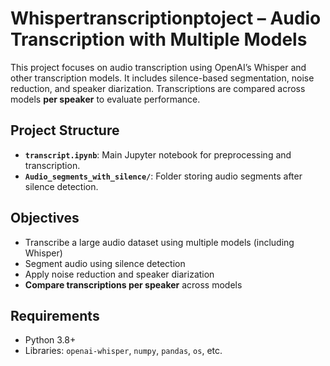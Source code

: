 # Whispertranscriptionptoject – Audio Transcription with Multiple Models

This project focuses on audio transcription using OpenAI’s Whisper and other transcription models. It includes silence-based segmentation, noise reduction, and speaker diarization. Transcriptions are compared across models **per speaker** to evaluate performance.

## Project Structure

- **`transcript.ipynb`**: Main Jupyter notebook for preprocessing and transcription.
- **`Audio_segments_with_silence/`**: Folder storing audio segments after silence detection.

## Objectives

- Transcribe a large audio dataset using multiple models (including Whisper)
- Segment audio using silence detection  
- Apply noise reduction and speaker diarization  
- **Compare transcriptions per speaker** across models

## Requirements

- Python 3.8+  
- Libraries: `openai-whisper`, `numpy`, `pandas`, `os`, etc.
